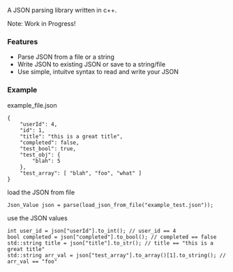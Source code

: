 A JSON parsing library written in c++.

Note: Work in Progress!

### Features
* Parse JSON from a file or a string
* Write JSON to existing JSON or save to a string/file
* Use simple, intuitve syntax to read and write your JSON


### Example

example_file.json
```
{
	"userId": 4,
	"id": 1,
	"title": "this is a great title",
	"completed": false,
	"test_bool": true,
	"test_obj": {
		"blah": 5
	},
	"test_array": [ "blah", "foo", "what" ]
}
```

load the JSON from file
```
Json_Value json = parse(load_json_from_file("example_test.json"));
```

use the JSON values 
```
int user_id = json["userId"].to_int(); // user_id == 4
bool completed = json["completed"].to_bool(); // completed == false
std::string title = json["title"].to_str(); // title == "this is a great title"
std::string arr_val = json["test_array"].to_array()[1].to_string(); // arr_val == "foo"
```
